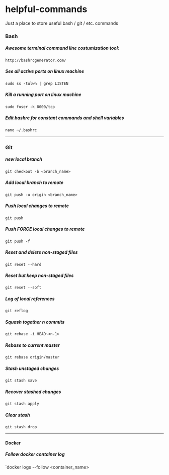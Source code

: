# helpful-commands
Just a place to store useful bash / git / etc. commands

### Bash

##### Awesome terminal command line costumization tool:
`http://bashrcgenerator.com/`

##### See all active ports on linux machine
`sudo ss -tulwn | grep LISTEN`

##### Kill a running port on linux machine
`sudo fuser -k 8000/tcp`

##### Edit bashrc for constant commands and shell variables
`nano ~/.bashrc `

----

### Git

##### new local branch
`git checkout -b <branch_name>`

##### Add local branch to remote
`git push -u origin <branch_name>`

##### Push local changes to remote
`git push`

##### Push FORCE local changes to remote
`git push -f`

##### Reset and delete non-staged files
`git reset --hard`

##### Reset but keep non-staged files
`git reset --soft`

##### Log of local references
`git reflog`

##### Squash together n commits
`git rebase -i HEAD~<n-1>`

##### Rebase to current master
`git rebase origin/master`

##### Stash unstaged changes
`git stash save`

##### Recover stashed changes
`git stash apply`

##### Clear stash
`git stash drop`

----
#### Docker
##### Follow docker container log
`docker logs --follow <container_name>
